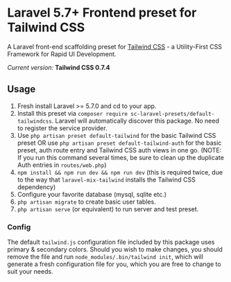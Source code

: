# Laravel 5.7+ Frontend preset for Tailwind CSS

A Laravel front-end scaffolding preset for [Tailwind CSS](https://tailwindcss.com) - a Utility-First CSS Framework for Rapid UI Development.

*Current version:* **Tailwind CSS 0.7.4**

## Usage

1. Fresh install Laravel >= 5.7.0 and cd to your app.
2. Install this preset via `composer require sc-laravel-presets/default-tailwindcss`. Laravel will automatically discover this package. No need to register the service provider.
3. Use `php artisan preset default-tailwind` for the basic Tailwind CSS preset OR use `php artisan preset default-tailwind-auth` for the basic preset, auth route entry and Tailwind CSS auth views in one go. (NOTE: If you run this command several times, be sure to clean up the duplicate Auth entries in `routes/web.php`)
4. `npm install && npm run dev && npm run dev` (this is required twice, due to the way that `laravel-mix-tailwind` installs the Tailwind CSS dependency)
5. Configure your favorite database (mysql, sqlite etc.)
6. `php artisan migrate` to create basic user tables.
7. `php artisan serve` (or equivalent) to run server and test preset.

### Config

The default `tailwind.js` configuration file included by this package uses primary & secondary colors. Should you wish to make changes, you should remove the file and run `node_modules/.bin/tailwind init`, which will generate a fresh configuration file for you, which you are free to change to suit your needs.

